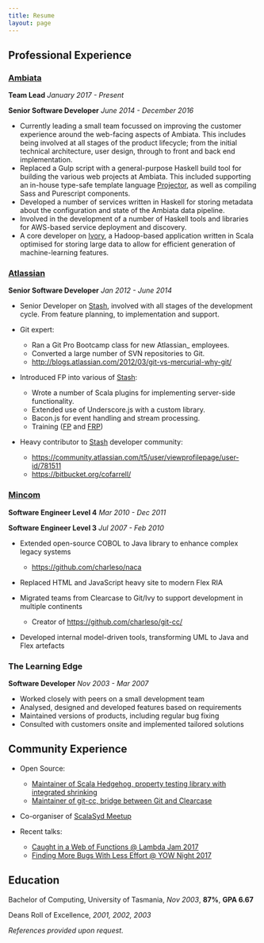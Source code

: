 ```yaml
---
title: Resume
layout: page
---
```


## Professional Experience


### [Ambiata]

[Ambiata]: https://ambiata.com/

**Team Lead**
*January 2017 - Present*

**Senior Software Developer**
*June 2014 - December 2016*

- Currently leading a small team focussed on improving the customer experience
  around the web-facing aspects of Ambiata. This includes being involved at all
  stages of the product lifecycle; from the initial technical architecture, user design,
  through to front and back end implementation.
- Replaced a Gulp script with a general-purpose Haskell build tool for building
  the various web projects at Ambiata. This included supporting an in-house type-safe
  template language [Projector], as well as compiling Sass and Purescript components.
- Developed a number of services written in Haskell for storing metadata about the
  configuration and state of the Ambiata data pipeline.
- Involved in the development of a number of Haskell tools and libraries for AWS-based
  service deployment and discovery.
- A core developer on [Ivory], a Hadoop-based application written in Scala optimised for
  storing large data to allow for efficient generation of machine-learning features.

[Ivory]: https://speakerdeck.com/ambiata/ivory-an-introduction
[Projector]: https://github.com/ambiata/projector


### [Atlassian]

[Atlassian]: https://www.atlassian.com

**Senior Software Developer**
*Jan 2012 - June 2014*

- Senior Developer on [Stash], involved with all stages of the development cycle.
  From feature planning, to implementation and support.
- Git expert:

    + Ran a Git Pro Bootcamp class for new Atlassian_ employees.
    + Converted a large number of SVN repositories to Git.
    + http://blogs.atlassian.com/2012/03/git-vs-mercurial-why-git/

- Introduced FP into various of [Stash]:

    + Wrote a number of Scala plugins for implementing server-side functionality.
    + Extended use of Underscore.js with a custom library.
    + Bacon.js for event handling and stream processing.
    + Training ([FP](http://cofarrell.bitbucket.io/javafun/) and [FRP](http://cofarrell.bitbucket.io/frp/))

- Heavy contributor to [Stash] developer community:

    + https://community.atlassian.com/t5/user/viewprofilepage/user-id/781511
    + https://bitbucket.org/cofarrell/

[Stash]: https://www.atlassian.com/software/stash


### [Mincom]

[Mincom]: http://www.mincom.com/

**Software Engineer Level 4**
*Mar 2010 - Dec 2011*

**Software Engineer Level 3**
*Jul 2007 - Feb 2010*

- Extended open-source COBOL to Java library to enhance complex legacy systems

    + https://github.com/charleso/naca

- Replaced HTML and JavaScript heavy site to modern Flex RIA
- Migrated teams from Clearcase to Git/Ivy to support development in multiple continents

    + Creator of https://github.com/charleso/git-cc/

- Developed internal model-driven tools, transforming UML to Java and Flex artefacts


### The Learning Edge

**Software Developer**
*Nov 2003 - Mar 2007*

- Worked closely with peers on a small development team
- Analysed, designed and developed features based on requirements
- Maintained versions of products, including regular bug fixing
- Consulted with customers onsite and implemented tailored solutions


## Community Experience

- Open Source:

  + [Maintainer of Scala Hedgehog, property testing library with integrated shrinking](https://github.com/hedgehogqa/scala-hedgehog)
  + [Maintainer of git-cc, bridge between Git and Clearcase](https://github.com/charleso/git-cc)
- Co-organiser of [ScalaSyd Meetup](http://www.meetup.com/scalasyd/)
- Recent talks:

    + [Caught in a Web of Functions @ Lambda Jam 2017](https://www.youtube.com/watch?v=WhUFaZMFt6A/)
    + [Finding More Bugs With Less Effort @ YOW Night 2017](https://www.youtube.com/watch?v=hP-VstNdFGo/)


## Education

Bachelor of Computing,  University of Tasmania, *Nov 2003*, **87%**, **GPA 6.67**

Deans Roll of Excellence, *2001, 2002, 2003*

*References provided upon request.*
